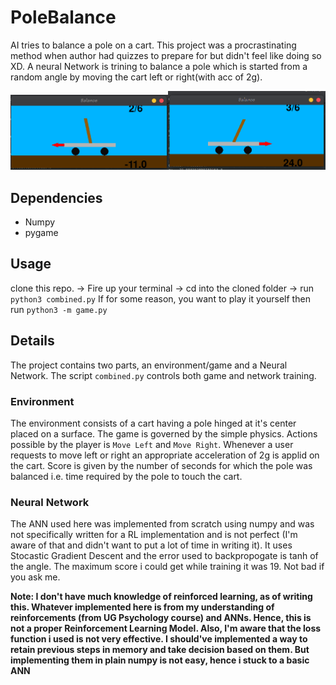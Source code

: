 # PoleBalance

AI tries to balance a pole on a cart. This project was a procrastinating method when author had quizzes to prepare for but didn't feel like doing so XD. A neural Network is trining to balance a pole which is started from a random angle by moving the cart left or right(with acc of 2g).

<img src="Screenshot from 2021-04-05 21-29-53.png" width=50%><img src="Screenshot from 2021-04-05 21-29-54.png" width=50%>

## Dependencies
* Numpy
* pygame

## Usage
clone this repo. -> Fire up your terminal -> cd into the cloned folder -> run `python3 combined.py`
If for some reason, you want to play it yourself then run `python3 -m game.py`

## Details
The project contains two parts, an environment/game and a Neural Network. The script `combined.py` controls both game and network training.

### Environment
The environment consists of a cart having a pole hinged at it's center placed on a surface. The game is governed by the simple physics. Actions possible by the player is `Move Left` and `Move Right`. Whenever a user requests to move left or right an appropriate acceleration of 2g is applid on the cart. Score is given by the number of seconds for which the pole was balanced i.e. time required by the pole to touch the cart.

### Neural Network
The ANN used here was implemented from scratch using numpy and was not specifically written for a RL implementation and is not perfect (I'm aware of that and didn't want to put a lot of time in writing it). It uses Stocastic Gradient Descent and the error used to backpropogate is tanh of the angle. The maximum score i could get while training it was 19. Not bad if you ask me.

<strong>Note: I don't have much knowledge of reinforced learning, as of writing this. Whatever implemented here is from my understanding of reinforcements (from UG Psychology course) and ANNs. Hence, this is not a proper Reinforcement Learning Model. Also, I'm aware that the loss function i used is not very effective. I should've implemented a way to retain previous steps in memory and take decision based on them. But implementing them in plain numpy is not easy, hence i stuck to a basic ANN</strong>
